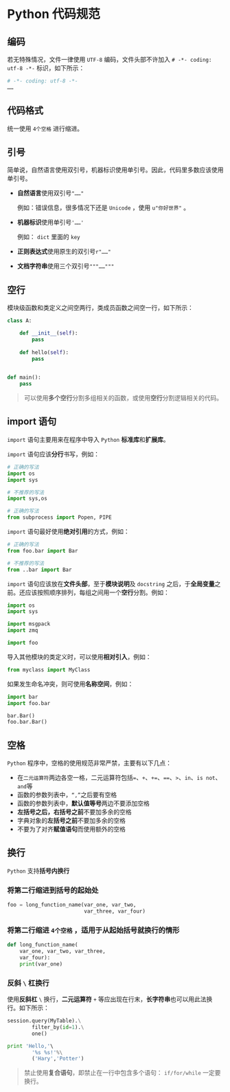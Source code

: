 # Python 代码规范

## 编码

若无特殊情况，文件一律使用 `UTF-8` 编码，文件头部不许加入 `# -*- coding: utf-8 -*-` 标识，如下所示：

``` python
# -*- coding: utf-8 -*-
……
```

## 代码格式

统一使用 `4个空格` 进行缩进。

## 引号

简单说，自然语言使用双引号，机器标识使用单引号。因此，代码里多数应该使用单引号。

* **自然语言**使用双引号`"……"`

  例如：错误信息，很多情况下还是 `Unicode` ，使用 `u"你好世界"` 。

* **机器标识**使用单引号`'……'`

  例如： `dict` 里面的 `key`

* **正则表达式**使用原生的双引号`r"……"`
* **文档字符串**使用三个双引号`"""……"""`

## 空行

模块级函数和类定义之间空两行，类成员函数之间空一行，如下所示：

``` python
class A:

    def __init__(self):
        pass
    
    def hello(self):
        pass
    

def main():
    pass
```

> 可以使用**多个空行**分割多组相关的函数，或使用**空行**分割逻辑相关的代码。

## import 语句

`import` 语句主要用来在程序中导入 `Python` **标准库**和**扩展库**。

`import` 语句应该**分行**书写，例如：

``` python
# 正确的写法
import os
import sys

# 不推荐的写法
import sys,os

# 正确的写法
from subprocess import Popen, PIPE
```

`import` 语句最好使用**绝对引用**的方式，例如：

``` python
# 正确的写法
from foo.bar import Bar

# 不推荐的写法
from ..bar import Bar
```

`import` 语句应该放在**文件头部**，至于**模块说明**及 `docstring` 之后，于**全局变量**之前。还应该按照顺序排列，每组之间用一个**空行**分割。例如：

``` python
import os
import sys

import msgpack
import zmq

import foo
```

导入其他模块的类定义时，可以使用**相对引入**，例如：

``` python
from myclass import MyClass
```

如果发生命名冲突，则可使用**名称空间**，例如：

``` python
import bar
import foo.bar

bar.Bar()
foo.bar.Bar()
```

## 空格

`Python` 程序中，空格的使用规范非常严禁，主要有以下几点：

* 在`二元运算符`两边各空一格，二元运算符包括`=`、`+`、`+=`、`==`、`>`、`in`、`is not`、`and`等
* 函数的参数列表中，`“,”`之后要有空格
* 函数的参数列表中，**默认值等号**两边不要添加空格
* **左括号之后，右括号之前**不要加多余的空格
* 字典对象的**左括号之前**不要加多余的空格
* 不要为了对齐**赋值语句**而使用额外的空格

## 换行

`Python` 支持**括号内换行**

### 将第二行缩进到括号的起始处

``` python
foo = long_function_name(var_one, var_two,
                         var_three, var_four)
```

### 将第二行缩进 `4个空格` ，适用于从起始括号就换行的情形

``` python
def long_function_name(
    var_one, var_two, var_three,
    var_four):
    print(var_one)
```

### 反斜 `\` 杠换行

使用**反斜杠** `\` 换行，**二元运算符** `+` 等应出现在行末，**长字符串**也可以用此法换行。如下所示：

``` python
session.query(MyTable).\
        filter_by(id=1).\
        one()

print 'Hello,'\
        '%s %s!'%\
        ('Hary','Potter')
```

> 禁止使用**复合语句**，即禁止在一行中包含多个语句： `if/for/while` 一定要换行。
